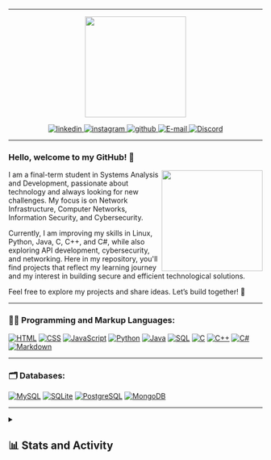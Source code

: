 <hr>

<div align="center">
  <img height="200" src="https://github.com/user-attachments/assets/5de90bf2-e5bc-4527-84c7-c4e5cf07bb0c"  />
</div>

<p align="center">
  <a href="https://www.linkedin.com/in/vh-nev" target="_blank">
    <img alt="linkedin" title="linkedin" src="https://img.shields.io/badge/linkedin-%230077B5.svg?style=for-the-badge&logo=linkedin&logoColor=white"/>
  </a>
  <a href="https://www.instagram.com/vh.nev" target="_blank">
    <img alt="instagram" title="instagram" src="https://img.shields.io/badge/Instagram-%23E4405F.svg?style=for-the-badge&logo=Instagram&logoColor=white"/>
  </a>
  <a href="https://github.com/Victor-Hugo-0000" target="_blank">
    <img alt="github" title="github" src="https://img.shields.io/badge/github-%23121011.svg?style=for-the-badge&logo=github&logoColor=white"/>
  </a>
  <a href="mailto:seuemail@gmail.com" target="_blank">
    <img alt="E-mail" title="E-mail" src="https://img.shields.io/badge/E--mail-D14836?style=for-the-badge&logo=gmail&logoColor=white"/>
  </a>
  <a href="" target="_blank">
    <img alt="Discord" title="Discord" src="https://img.shields.io/badge/Discord-%235865F2.svg?style=for-the-badge&logo=discord&logoColor=white"/>
  </a>
</p>

<hr>

<h3 align="left">Hello, welcome to my GitHub! 👋</h3>

<img align="right" height="200" src="https://github.com/user-attachments/assets/b5ea3353-b201-4989-995b-d74c75484506"  />

I am a final-term student in Systems Analysis and Development, passionate about technology and always looking for new challenges. My focus is on Network Infrastructure, Computer Networks, Information Security, and Cybersecurity.

Currently, I am improving my skills in Linux, Python, Java, C, C++, and C#, while also exploring API development, cybersecurity, and networking. Here in my repository, you'll find projects that reflect my learning journey and my interest in building secure and efficient technological solutions.

Feel free to explore my projects and share ideas. Let’s build together! 🚀

<div>
  <hr>
  <h3>👨‍💻 Programming and Markup Languages:</h3>
  <p>
      <a href=""><img alt="HTML" src="https://img.shields.io/badge/HTML-E34F26.svg?logo=html5&logoColor=white"></a>
      <a href=""><img alt="CSS" src="https://img.shields.io/badge/CSS-1572B6.svg?logo=css3&logoColor=white"></a>
      <a href=""><img alt="JavaScript" src="https://img.shields.io/badge/JavaScript-F7DF1E.svg?logo=javascript&logoColor=black"></a>
      <a href=""><img alt="Python" src="https://img.shields.io/badge/Python-14354C.svg?logo=python&logoColor=white"></a>
      <a href=""><img alt="Java" src="https://custom-icon-badges.demolab.com/badge/Java-007396.svg?logo=java&logoColor=white"></a>
      <a href=""><img alt="SQL" src="https://custom-icon-badges.demolab.com/badge/SQL-025E8C.svg?logo=database&logoColor=white"></a>
      <a href=""><img alt="C" src="https://custom-icon-badges.demolab.com/badge/C-03599C.svg?logo=c-in-hexagon&logoColor=white"></a>
      <a href=""><img alt="C++" src="https://custom-icon-badges.demolab.com/badge/C++-9C033A.svg?logo=cpp2&logoColor=white"></a>
      <a href=""><img alt="C#" src="https://custom-icon-badges.demolab.com/badge/C%23-68217A.svg?logo=cs2&logoColor=white"></a>
      <a href=""><img alt="Markdown" src="https://img.shields.io/badge/Markdown-000000.svg?logo=markdown&logoColor=white"></a>
  </p>

</div>
<div>
  <hr>
  <h3>🗂 Databases:</h3>
  <p>
      <a href="#"><img alt="MySQL" src="https://img.shields.io/badge/MySQL-00f.svg?logo=mysql&logoColor=white"></a>
      <a href="#"><img alt="SQLite" src ="https://img.shields.io/badge/SQLite-07405e.svg?logo=sqlite&logoColor=white"></a>
      <a href="#"><img alt="PostgreSQL" src ="https://img.shields.io/badge/PostgreSQL-316192.svg?logo=postgresql&logoColor=white"></a>
      <a href="#"><img alt="MongoDB" src ="https://img.shields.io/badge/MongoDB-4ea94b.svg?logo=mongodb&logoColor=white"></a>
  </p>
</div>

<hr>

<details> 
  <summary><h2>📊 Stats and Activity</h2></summary>

  <hr>

  <h3>🔥 Streak Stats</h3>
  <p>
    <a href="">
      <img src="https://streak-stats.demolab.com?user=Victor-Hugo-0000&locale=en&mode=daily&theme=dark&hide_border=false&border_radius=5&order=3" height="150" alt="streak graph"  />
    </div>
  </a>

  <hr>

  <h3>💻 GitHub Profile Stats</h3>

  <a href="https://github.com/anuraghazra/github-readme-stats"><img src="https://github-readme-stats.vercel.app/api?username=Victor-Hugo-0000&hide_title=false&hide_rank=false&show_icons=false&include_all_commits=true&count_private=true&disable_animations=false&theme=dark&locale=en&hide_border=false&order=1" height="150px" alt="stats graph"  /></a>
  <a href="https://github.com/anuraghazra/github-readme-stats">  <img src="https://github-readme-stats.vercel.app/api/top-langs?username=Victor-Hugo-0000&locale=en&hide_title=false&layout=compact&card_width=320&langs_count=5&theme=dark&hide_border=false&order=2" height="150px" alt="languages graph"  />
</a>

  <br/>

 <!--<b>Note:</b> Top languages is only a metric of the languages my public code consists of and doesn't reflect experience or skill level.-->
  
  <a href="https://github.com/ashutosh00710/github-readme-activity-graph"><img src="https://github-readme-activity-graph.vercel.app/graph?username=Victor-Hugo-0000&radius=16&theme=high-contrast&area=true&order=5" height="300" alt="activity-graph graph"  /></a>

</details>
